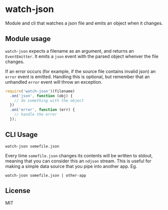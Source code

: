 watch-json
====

Module and cli that watches a json file and emits an object when it changes.

Module usage
----

`watch-json` expects a filename as an argument, and returns an `EventEmitter`. It emits a `json` event with the parsed object whenver the file changes.

If an error occurs (for example, if the source file contains invalid json) an `error` event is emitted. Handling this is optional, but remember that an unhandled `error` event will throw an exception.

```js
require('watch-json')(filename)
  .on('json', function (obj) {
    // do something with the object
  })
  .on('error', function (err) {
    // handle the error
  });
```

CLI Usage
----

`watch-json somefile.json`

Every time `somefile.json` changes its contents will be written to stdout, meaning that you can consider this an `ndjson` stream. This is useful for making a simple data source that you pipe into another app. Eg.

`watch-json somefile.json | other-app`

License
----

MIT
